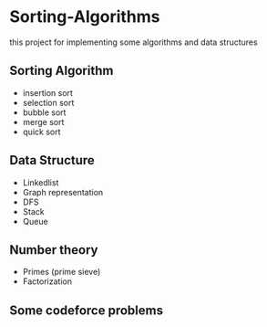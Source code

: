 # Sorting-Algorithms
 this project for implementing some algorithms and data structures 
## Sorting Algorithm 
* insertion sort <br>
* selection sort <br>
* bubble sort <br>
* merge sort <br>
* quick sort
## Data Structure 
* Linkedlist <br>
* Graph representation <br>
* DFS <br>
* Stack
* Queue
## Number theory 
* Primes (prime sieve)<br>
* Factorization
## Some codeforce problems 
